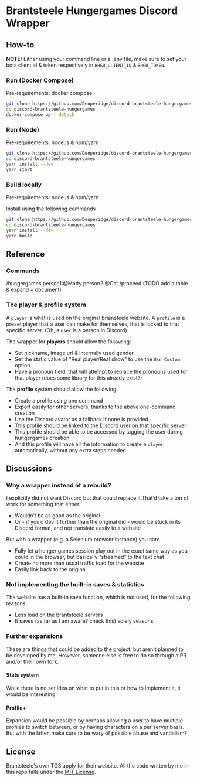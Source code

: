 # Brantsteele Hungergames Discord Wrapper

## How-to
**NOTE:** Either using your command line or a .env file, make sure to set your bots client id & token respectively in `BHGD_CLIENT_ID` & `BHGD_TOKEN`.

### Run (Docker Compose)
Pre-requirements: docker compose
```bash
git clone https://github.com/Denperidge/discord-brantsteele-hungergames.git
cd discord-brantsteele-hungergames
docker-compose up --detach
```

### Run (Node)
Pre-requirements: node.js & npm/yarn
```bash
git clone https://github.com/Denperidge/discord-brantsteele-hungergames.git
cd discord-brantsteele-hungergames
yarn install --dev
yarn start
```


### Build locally
Pre-requirements: node.js & npm/yarn

Install using the following commands
```bash
git clone https://github.com/Denperidge/discord-brantsteele-hungergames.git
cd discord-brantsteele-hungergames
yarn install --dev
yarn build
```


## Reference
### Commands
/hungergames person1:@Matty person2:@Cat
/proceed
(TODO add a table & expand + document)

### The player & profile system
A `player` is what is used on the original briansteele website. A `profile` is a preset player that a user can make for themselves, that is locked to that specific server. (Oh, a `user` is a person in Discord)

The wrapper for **players** should allow the following:
- Set nickname, image url & internally used gender 
- Set the static value of "Real player/Real show" to use the `Use Custom` option
- Have a pronoun field, that will attempt to replace the pronouns used for that player (does some library for this already exist?)

The **profile** system should allow the following:
- Create a profile using one command
- Export easily for other servers, thanks to the above one-command creation
- Use the Discord avatar as a fallback if none is provided
- This profile should be linked to the Discord user on that specific server
- This profile should be able to be accessed by tagging the user during hungergames creation
- And this profile will have all the information to create a `player` automatically, without any extra steps needed


## Discussions
### Why a wrapper instead of a rebuild?
I explicitly did not want Discord bot that could replace it.That’d take a ton of work for something that either:
- Wouldn’t be as good as the original
- Or - if you’d dev it further than the original did - would be stuck in its Discord format, and not translate easily to a website

But with a wrapper (e.g. a Selenium browser instance) you can:
- Fully let a hunger games session play out in the exact same way as you could in the browser, but basically “streamed” to the text chat
- Create no more than usual traffic load for the website
- Easily link back to the original

### Not implementing the built-in saves & statistics
The website has a built-in save function, which is *not* used, for the following reasons:
- Less load on the brantsteele servers
- It saves (as far as I am aware? check this) solely seasons

### Further expansions
These are things that could be added to the project, but aren't planned to be developed by me. However, someone else is free to do so through a PR and/or their own fork.

#### Stats system
While there is no set idea on what to put in this or how to implement it, it would be interesting

#### Profile+
Expansion would be possible by perhaps allowing a user to have multiple profiles to switch between, or by having characters on a per server basis. But with the latter, make sure to be wary of possible abuse and vandalism?


## License
Brantsteele's own TOS apply for their website. All the code written by me in this repo falls under the [MIT License](LICENSE).
